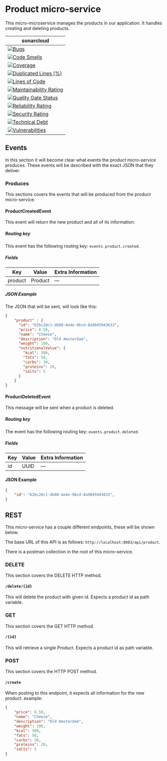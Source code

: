 # Product micro-service
This micro-microservice manages the products in our application. It handles creating and deleting products.

| **sonar**cloud                                                                                                                                                                                                                             |
|--------------------------------------------------------------------------------------------------------------------------------------------------------------------------------------------------------------------------------------------|
| [![Bugs](https://sonarcloud.io/api/project_badges/measure?project=nl.softwarestrijders.waiter%3Aproduct&metric=bugs)](https://sonarcloud.io/summary/new_code?id=nl.softwarestrijders.waiter%3Aproduct)                                     |
| [![Code Smells](https://sonarcloud.io/api/project_badges/measure?project=nl.softwarestrijders.waiter%3Aproduct&metric=code_smells)](https://sonarcloud.io/summary/new_code?id=nl.softwarestrijders.waiter%3Aproduct)                       |
| [![Coverage](https://sonarcloud.io/api/project_badges/measure?project=nl.softwarestrijders.waiter%3Aproduct&metric=coverage)](https://sonarcloud.io/summary/new_code?id=nl.softwarestrijders.waiter%3Aproduct)                             |
| [![Duplicated Lines (%)](https://sonarcloud.io/api/project_badges/measure?project=nl.softwarestrijders.waiter%3Aproduct&metric=duplicated_lines_density)](https://sonarcloud.io/summary/new_code?id=nl.softwarestrijders.waiter%3Aproduct) |
| [![Lines of Code](https://sonarcloud.io/api/project_badges/measure?project=nl.softwarestrijders.waiter%3Aproduct&metric=ncloc)](https://sonarcloud.io/summary/new_code?id=nl.softwarestrijders.waiter%3Aproduct)                           |
| [![Maintainability Rating](https://sonarcloud.io/api/project_badges/measure?project=nl.softwarestrijders.waiter%3Aproduct&metric=sqale_rating)](https://sonarcloud.io/summary/new_code?id=nl.softwarestrijders.waiter%3Aproduct)           |
| [![Quality Gate Status](https://sonarcloud.io/api/project_badges/measure?project=nl.softwarestrijders.waiter%3Aproduct&metric=alert_status)](https://sonarcloud.io/summary/new_code?id=nl.softwarestrijders.waiter%3Aproduct)              |
| [![Reliability Rating](https://sonarcloud.io/api/project_badges/measure?project=nl.softwarestrijders.waiter%3Aproduct&metric=reliability_rating)](https://sonarcloud.io/summary/new_code?id=nl.softwarestrijders.waiter%3Aproduct)         |
| [![Security Rating](https://sonarcloud.io/api/project_badges/measure?project=nl.softwarestrijders.waiter%3Aproduct&metric=security_rating)](https://sonarcloud.io/summary/new_code?id=nl.softwarestrijders.waiter%3Aproduct)               |
| [![Technical Debt](https://sonarcloud.io/api/project_badges/measure?project=nl.softwarestrijders.waiter%3Aproduct&metric=sqale_index)](https://sonarcloud.io/summary/new_code?id=nl.softwarestrijders.waiter%3Aproduct)                    |
| [![Vulnerabilities](https://sonarcloud.io/api/project_badges/measure?project=nl.softwarestrijders.waiter%3Aproduct&metric=vulnerabilities)](https://sonarcloud.io/summary/new_code?id=nl.softwarestrijders.waiter%3Aproduct)               |

## Events
In this section it will become clear what events the product micro-service produces. These events will be described with the exact JSON that they deliver.

### Produces
This sections covers the events that will be produced from the product micro-service.

#### ProductCreatedEvent
This event will return the new product and all of its information.

##### Routing key
This event has the following routing key: `events.product.created`.

##### Fields
| Key     | Value   | Extra Information              |
|---------|---------|--------------------------------|
| product | Product | —                              |


##### JSON Example
The JSON that will be sent, will look like this:
```json
{
    "product" : {
      "id": "62bc28c1-db80-4e4e-9bcd-8a9845943633",
      "price": 6.50,
      "name": "Cheese",
      "description": "Old Amsterdam",
      "weight": 100,
      "nutritionalValue": {
        "kcal": 500,
        "fats": 50,
        "carbs": 30,
        "proteins": 20,
        "salts": 5
      }
    }
}
```

#### ProductDeletedEvent
This message will be sent when a product is deleted.

##### Routing key
The event has the following routing key: `events.product.deleted`.

##### Fields
| Key | Value  | Extra Information              |
|-----|--------|--------------------------------|
| id  | UUID   | —                              |

#### JSON Example
```json
{
    "id": "62bc28c1-db80-4e4e-9bcd-8a9845943633",
}
```

## REST
This micro-service has a couple different endpoints, these will be shown below.

The base URL of this API is as follows: `http://localhost:8083/api/product`.

There is a postman collection in the root of this micro-service.

### DELETE
This section covers the DELETE HTTP method.

#### `/delete/{id}`
This will delete the product with given id.
Expects a product id as path variable.

### GET
This section covers the GET HTTP method.

#### `/{id}`
This will retrieve a single Product.
Expects a product id as path variable.

### POST
This section covers the HTTP POST method.

#### `/create`
When posting to this endpoint, it expects all information for the new product. example:
```json
{
    "price": 6.50,
    "name": "Cheese",
    "description": "Old Amsterdam",
    "weight": 100,
    "kcal": 500,
    "fats": 50,
    "carbs": 30,
    "proteins": 20,
    "salts": 5
}
```

